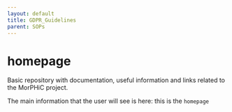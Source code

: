 ```yaml
---
layout: default
title: GDPR_Guidelines
parent: SOPs
---
```

<script src="https://kit.fontawesome.com/fc66878563.js" crossorigin="anonymous"></script>


# homepage
Basic repository with documentation, useful information and links related to the MorPHiC project.

The main information that the user will see is here: this is the `homepage`


